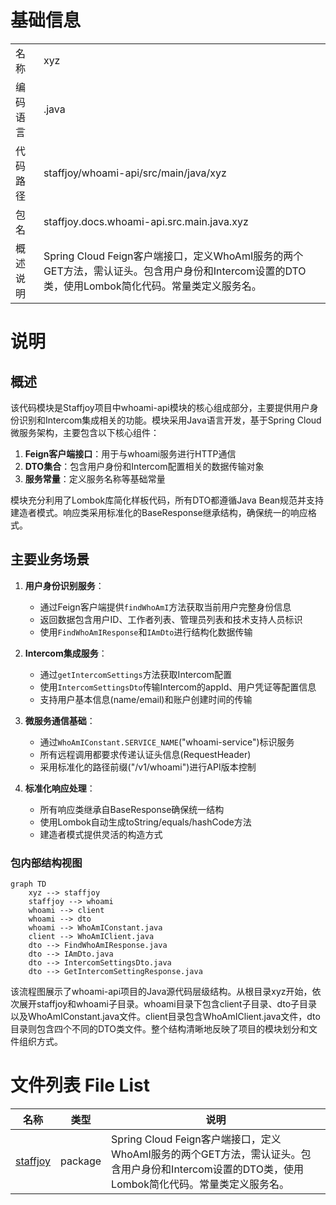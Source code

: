 # 基础信息

|      |      |
|------|------|
| 名称 | xyz |
| 编码语言 | .java |
| 代码路径 | staffjoy/whoami-api/src/main/java/xyz |
| 包名 | staffjoy.docs.whoami-api.src.main.java.xyz |
| 概述说明 | Spring Cloud Feign客户端接口，定义WhoAmI服务的两个GET方法，需认证头。包含用户身份和Intercom设置的DTO类，使用Lombok简化代码。常量类定义服务名。 |

# 说明

## 概述

该代码模块是Staffjoy项目中whoami-api模块的核心组成部分，主要提供用户身份识别和Intercom集成相关的功能。模块采用Java语言开发，基于Spring Cloud微服务架构，主要包含以下核心组件：

1. **Feign客户端接口**：用于与whoami服务进行HTTP通信
2. **DTO集合**：包含用户身份和Intercom配置相关的数据传输对象
3. **服务常量**：定义服务名称等基础常量

模块充分利用了Lombok库简化样板代码，所有DTO都遵循Java Bean规范并支持建造者模式。响应类采用标准化的BaseResponse继承结构，确保统一的响应格式。

## 主要业务场景

1. **用户身份识别服务**：
   - 通过Feign客户端提供`findWhoAmI`方法获取当前用户完整身份信息
   - 返回数据包含用户ID、工作者列表、管理员列表和技术支持人员标识
   - 使用`FindWhoAmIResponse`和`IAmDto`进行结构化数据传输

2. **Intercom集成服务**：
   - 通过`getIntercomSettings`方法获取Intercom配置
   - 使用`IntercomSettingsDto`传输Intercom的appId、用户凭证等配置信息
   - 支持用户基本信息(name/email)和账户创建时间的传输

3. **微服务通信基础**：
   - 通过`WhoAmIConstant.SERVICE_NAME`("whoami-service")标识服务
   - 所有远程调用都要求传递认证头信息(RequestHeader)
   - 采用标准化的路径前缀("/v1/whoami")进行API版本控制

4. **标准化响应处理**：
   - 所有响应类继承自BaseResponse确保统一结构
   - 使用Lombok自动生成toString/equals/hashCode方法
   - 建造者模式提供灵活的构造方式


### 包内部结构视图

```mermaid
graph TD
    xyz --> staffjoy
    staffjoy --> whoami
    whoami --> client
    whoami --> dto
    whoami --> WhoAmIConstant.java
    client --> WhoAmIClient.java
    dto --> FindWhoAmIResponse.java
    dto --> IAmDto.java
    dto --> IntercomSettingsDto.java
    dto --> GetIntercomSettingResponse.java
```

该流程图展示了whoami-api项目的Java源代码层级结构。从根目录xyz开始，依次展开staffjoy和whoami子目录。whoami目录下包含client子目录、dto子目录以及WhoAmIConstant.java文件。client目录包含WhoAmIClient.java文件，dto目录则包含四个不同的DTO类文件。整个结构清晰地反映了项目的模块划分和文件组织方式。

# 文件列表 File List

| 名称   | 类型  | 说明 |
|-------|------|-------------|
| [staffjoy](staffjoy/_module.md) | package | Spring Cloud Feign客户端接口，定义WhoAmI服务的两个GET方法，需认证头。包含用户身份和Intercom设置的DTO类，使用Lombok简化代码。常量类定义服务名。 |


